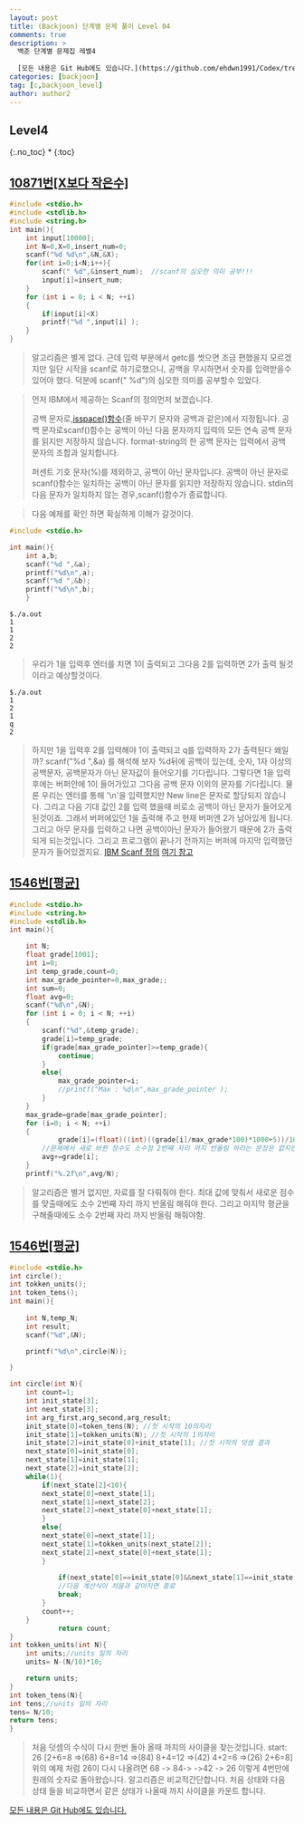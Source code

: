 ```yaml
---
layout: post
title: (Backjoon) 단계별 문제 풀이 Level 04
comments: true
description: >
  백준 단계별 문제집 레벨4
  
  [모든 내용은 Git Hub에도 있습니다.](https://github.com/ehdwn1991/Codex/tree/master/backjoon/Level_4)
categories: [backjoon]
tag: [c,backjoon_level]
author: author2
---
```

## Level4
{:.no_toc}
* 
{:toc}

## [10871번[X보다 작은수]](https://www.acmicpc.net/problem/10871)
```c
#include <stdio.h>
#include <stdlib.h>
#include <string.h>
int main(){
	int input[10000];
	int N=0,X=0,insert_num=0;
	scanf("%d %d\n",&N,&X);
	for(int i=0;i<N;i++){
		scanf(" %d",&insert_num);  //scanf의 심오한 의미 공부!!!
		input[i]=insert_num;
	}
	for (int i = 0; i < N; ++i)
	{
		if(input[i]<X)
		printf("%d ",input[i] );
	}
}
```
>알고리즘은 별게 없다. 근데 입력 부분에서 getc를 썻으면 조금 편했을지 모르겠지만
>일단 시작을 scanf로 하기로했으니, 공백을 무시하면서 숫자를 입력받을수 있어야 했다.
>덕분에 scanf(" %d")의 심오한 의미를 공부할수 있었다.

>먼저 IBM에서 제공하는 Scanf의 정의먼저 보겠습니다.
>
>공백 문자로,[isspace()함수](https://www.ibm.com/support/knowledgecenter/ko/ssw_ibm_i_73/rtref/isalnum.htm?view=kc#isalnum)(줄 바꾸기 문자와 공백과 같은)에서 지정됩니다.
>공백 문자로scanf()함수는 공백이 아닌 다음 문자까지 입력의 모든 연속 공백 문자를 읽지만 저장하지 않습니다. 
>format-string의 한 공백 문자는 입력에서 공백 문자의 조합과 일치합니다.
>
>퍼센트 기호 문자(%)를 제외하고, 공백이 아닌 문자입니다.
>공백이 아닌 문자로scanf()함수는 일치하는 공백이 아닌 문자를 읽지만 저장하지 않습니다.
>stdin의 다음 문자가 일치하지 않는 경우,scanf()함수가 종료합니다.


>다음 예제를 확인 하면 확실하게 이해가 갈것이다.
```c
#include <stdio.h>

int main(){
	int a,b;
	scanf("%d ",&a);
	printf("%d\n",a);
	scanf("%d ",&b);
	printf("%d\n",b);
	}
```
```shell
$./a.out
1
1
2
2
```
>우리가 1을 입력후 엔터를 치면 1이 출력되고
>그다음 2를 입력하면 2가 출력 될것이라고 예상할것이다.
```shell
$./a.out
1
2
1
q
2
```
>하지만 1을 입력후 2를 입력해야 1이 출력되고 q를 입력하자 2가 출력된다 왜일까?
>scanf("%d ",&a) 를 해석해 보자 %d뒤에 공백이 있는데,
>숫자, 1자 이상의 공백문자, 공백문자가 아닌 문자값이 들어오기를 기다립니다.
>그렇다면 1을 입력후에는 버퍼안에 1이 들어가있고
>그다음 공백 문자 이외의 문자를 기다립니다.
>물론 우리는 엔터를 통해 '\n'을 입력했지만 New line은 문자로 할당되지 않습니다.
>그리고 다음 기대 값인 2를 입력 했을때 비로소 공백이 아닌 문자가 들어오게 된것이죠.
>그래서 버퍼에있던 1을 출력해 주고 현재 버퍼엔 2가 남아있게 됩니다.
>그리고 아무 문자를 입력하고 나면 공백이아닌 문자가 들어왔기 때문에
>2가 출력되게 되는것입니다.
>그리고 프로그램이 끝나기 전까지는 버퍼에 마지막 입력했던 문자가 들어있겠지요.
[IBM Scanf 정의](https://www.ibm.com/support/knowledgecenter/ko/ssw_ibm_i_73/rtref/scanf.htm)
[여기 참고](http://electro-don.tistory.com/entry/scanf-n-%EA%B4%80%EB%A0%A8)

## [1546번[평균]](https://www.acmicpc.net/problem/1546)
```c
#include <stdio.h>
#include <string.h>
#include <stdlib.h>
int main(){

	int N;
	float grade[1001];
	int i=0;
	int temp_grade,count=0;
	int max_grade_pointer=0,max_grade;;
	int sum=0;
	float avg=0;
	scanf("%d\n",&N);
	for (int i = 0; i < N; ++i)
	{
		scanf("%d",&temp_grade);
		grade[i]=temp_grade;
		if(grade[max_grade_pointer]>=temp_grade){
			continue;
		}
		else{
			max_grade_pointer=i;
			//printf("Max : %d\n",max_grade_pointer );
		}
	}
	max_grade=grade[max_grade_pointer];
	for (i=0; i < N; ++i)
	{
			grade[i]=(float)((int)((grade[i]/max_grade*100)*1000+5))/1000;
		//문제에서 새로 바뀐 점수도 소수점 2번째 자리 까지 반올림 하라는 문장은 없지만 그렇게 해줘야댐
		avg+=grade[i];
	}
	printf("%.2f\n",avg/N);
```
>알고리즘은 별거 없지만, 자료를 잘 다뤄줘야 한다. 
>최대 값에 맞춰서 새로운 점수를 맞출때에도 소수 2번째 자리 까지 반올림 해줘야 한다.
>그리고 마지막 평균을 구해줄때에도 소수 2번째 자리 까지 반올림 해줘야함.

## [1546번[평균]](https://www.acmicpc.net/problem/1546)
```c
#include <stdio.h>
int circle();
int tokken_units();
int token_tens();
int main(){
	
	int N,temp_N;
	int result;
	scanf("%d",&N);

	printf("%d\n",circle(N));

}

int circle(int N){
	int count=1;
	int init_state[3];
	int next_state[3];
	int arg_first,arg_second,arg_result;
	init_state[0]=token_tens(N); //첫 시작의 10의자리 
	init_state[1]=tokken_units(N); //첫 시작의 1의자리
	init_state[2]=init_state[0]+init_state[1]; //첫 시작의 덧셈 결과
	next_state[0]=init_state[0];
	next_state[1]=init_state[1];
	next_state[2]=init_state[2];
	while(1){
		if(next_state[2]<10){
		next_state[0]=next_state[1];
		next_state[1]=next_state[2];
		next_state[2]=next_state[0]+next_state[1];
		}
		else{
		next_state[0]=next_state[1];
		next_state[1]=tokken_units(next_state[2]);
		next_state[2]=next_state[0]+next_state[1];
		}
		
			if(next_state[0]==init_state[0]&&next_state[1]==init_state[1]&&next_state[2]==init_state[2]){
			//다음 계산식이 처음과 같아지면 종료
			break;
		}
		count++;
	}
			return count;
}
int tokken_units(int N){
	int units;//units 일의 자리
	units= N-(N/10)*10;

	return units;
}
int token_tens(N){
int tens;//units 일의 자리
tens= N/10;
return tens;
}
```

>처음 덧셈의 수식이 다시 한번 돌아 올때 까지의 사이클을 찾는것입니다.
>start: 26    [2+6=8 =>(68) 6+8=14 =>(84) 8+4=12 =>(42) 4+2=6 =>(26) 2+6=8]
>위의 예제 처럼 26이 다시 나올려면 68 -> 84-> ->42 -> 26 이렇게 4번만에원래의
>숫자로 돌아왔습니다. 알고리즘은 비교적간단합니다.
>처음 상태와 다음 상태 들을 비교하면서 같은 상태가 나올때 까지 사이클을 카운트 합니다.



[모든 내용은 Git Hub에도 있습니다.](https://github.com/ehdwn1991/Codex/tree/master/backjoon/Level_4)